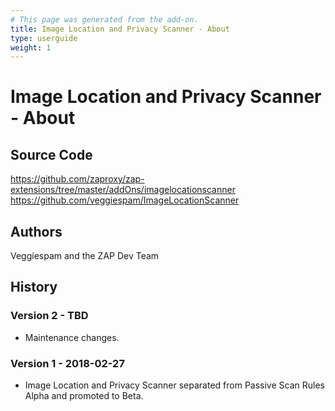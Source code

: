 ```yaml
---
# This page was generated from the add-on.
title: Image Location and Privacy Scanner - About
type: userguide
weight: 1
---
```


# Image Location and Privacy Scanner - About

## Source Code

<https://github.com/zaproxy/zap-extensions/tree/master/addOns/imagelocationscanner>  
<https://github.com/veggiespam/ImageLocationScanner>

## Authors

Veggiespam and the ZAP Dev Team

## History

### Version 2 - TBD

* Maintenance changes.

### Version 1 - 2018-02-27

* Image Location and Privacy Scanner separated from Passive Scan Rules Alpha and promoted to Beta.
